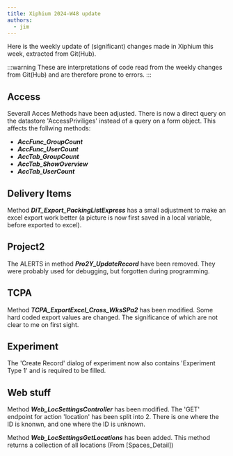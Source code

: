 ```yaml
---
title: Xiphium 2024-W48 update
authors:
  - jim
---
```


Here is the weekly update of (significant) changes made in Xiphium this week, extracted from Git(Hub).

:::warning
These are interpretations of code read from the weekly changes from Git(Hub) and are therefore prone to errors.
:::

<!--truncate-->
## Access
Severall Acces Methods have been adjusted. There is now a direct query on the datastore 'AccessPriviliges' instead of a query on a form object.
This affects the follwing methods:
- ***AccFunc_GroupCount***
- ***AccFunc_UserCount***
- ***AccTab_GroupCount***
- ***AccTab_ShowOverview***
- ***AccTab_UserCount***

## Delivery Items
Method ***DiT_Export_PackingListExpress*** has a small adjustment to make an excel export work better (a picture is now first saved in a local variable, before exported to excel).

## Project2
The ALERTS in method ***Pro2Y_UpdateRecord*** have been removed. They were probably used for debugging, but forgotten during programming.

## TCPA
Method ***TCPA_ExportExcel_Cross_WksSPa2*** has been modified. Some hard coded export values are changed. The significance of which are not clear to me on first sight.

## Experiment
The 'Create Record' dialog of experiment now also contains 'Experiment Type 1' and is required to be filled.

## Web stuff
Method ***Web_LocSettingsController*** has been modified. The 'GET' endpoint for action 'location' has been split into 2. There is one where the ID is knonwn, and one where the ID is unknown.

Method ***Web_LocSettingsGetLocations*** has been added. This method returns a collection of all locations (From [Spaces_Detail])